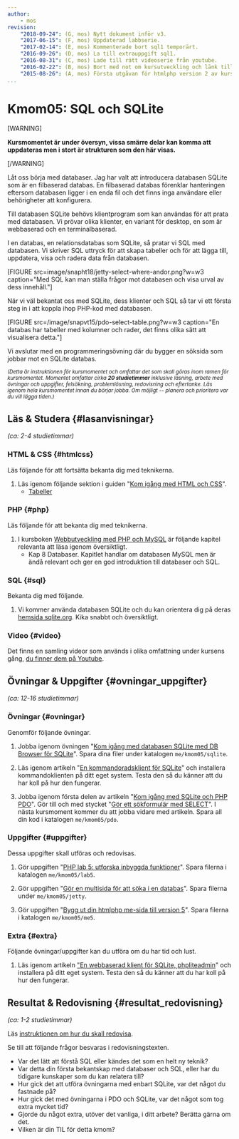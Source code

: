 ```yaml
---
author:
    - mos
revision:
    "2018-09-24": (G, mos) Nytt dokument inför v3.
    "2017-06-15": (F, mos) Uppdaterad labbserie.
    "2017-02-14": (E, mos) Kommenterade bort sql1 temporärt.
    "2016-09-26": (D, mos) La till extrauppgift sql1.
    "2016-08-31": (C, mos) Lade till rätt videoserie från youtube.
    "2016-02-22": (B, mos) Bort med not om kursutveckling och länk till version 1.
    "2015-08-26": (A, mos) Första utgåvan för htmlphp version 2 av kursen.
...
```

Kmom05: SQL och SQLite
==================================

[WARNING]

**Kursmomentet är under översyn, vissa smärre delar kan komma att uppdateras men i stort är strukturen som den här visas.**

[/WARNING]

Låt oss börja med databaser. Jag har valt att introducera databasen SQLite som är en filbaserad databas. En filbaserad databas förenklar hanteringen eftersom databasen ligger i en enda fil och det finns inga användare eller behörigheter att konfigurera.

Till databasen SQLite behövs klientprogram som kan användas för att prata med databasen. Vi prövar olika klienter, en variant för desktop, en som är webbaserad och en terminalbaserad.

I en databas, en relationsdatabas som SQLite, så pratar vi SQL med databasen. Vi skriver SQL uttryck för att skapa tabeller och för att lägga till, uppdatera, visa och radera data från databasen.

<!--more-->

[FIGURE src=image/snapht18/jetty-select-where-andor.png?w=w3 caption="Med SQL kan man ställa frågor mot databasen och visa urval av dess innehåll."]

När vi väl bekantat oss med SQLite, dess klienter och SQL så tar vi ett första steg in i att koppla ihop PHP-kod med databasen.

[FIGURE src=/image/snapvt15/pdo-select-table.png?w=w3 caption="En databas har tabeller med kolumner och rader, det finns olika sätt att visualisera detta."]

Vi avslutar med en programmeringsövning där du bygger en söksida som jobbar mot en SQLite databas.

<small><i>(Detta är instruktionen för kursmomentet och omfattar det som skall göras inom ramen för kursmomentet. Momentet omfattar cirka **20 studietimmar** inklusive läsning, arbete med övningar och uppgifter, felsökning, problemlösning, redovisning och eftertanke. Läs igenom hela kursmomentet innan du börjar jobba. Om möjligt -- planera och prioritera var du vill lägga tiden.)</i></small>



Läs & Studera  {#lasanvisningar}
---------------------------------

*(ca: 2-4 studietimmar)*


### HTML & CSS {#htmlcss}

Läs följande för att fortsätta bekanta dig med teknikerna.

1. Läs igenom följande sektion i guiden "[Kom igång med HTML och CSS](guide/kom-igang-med-html-och-css)".
    * [Tabeller](guide/kom-igang-med-html-och-css/tabeller)



### PHP {#php}

Läs följande för att bekanta dig med teknikerna.

1. I kursboken [Webbutveckling med PHP och MySQL](kunskap/boken-webbutveckling-med-php-och-mysql) är följande kapitel relevanta att läsa igenom översiktligt.
    * Kap 8 Databaser. Kapitlet handlar om databasen MySQL men är ändå relevant och ger en god introduktion till databaser och SQL.



### SQL {#sql}

Bekanta dig med följande.

1. Vi kommer använda databasen SQLite och du kan orientera dig på deras [hemsida sqlite.org](https://www.sqlite.org/index.html). Kika snabbt och översiktligt.



### Video  {#video}

Det finns en samling videor som används i olika omfattning under kursens gång, [du finner dem på Youtube](https://www.youtube.com/channel/UCxX3bcidovf5MDLeXMcbDyg/playlists?view=50&shelf_id=9&sort=dd).



Övningar & Uppgifter  {#ovningar_uppgifter}
-------------------------------------------

*(ca: 12-16 studietimmar)*



### Övningar {#ovningar}

Genomför följande övningar.

1. Jobba igenom övningen "[Kom igång med databasen SQLite med DB Browser för SQLite](kunskap/kom-igang-med-databasen-sqlite-med-db-browser-for-sqlite)". Spara dina filer under katalogen `me/kmom05/sqlite`.

1. Läs igenom artikeln "[En kommandoradsklient för SQLite](kunskap/en-kommandoradsklient-for-sqlite)" och installera kommandoklienten på ditt eget system. Testa den så du känner att du har koll på hur den fungerar.

1. Jobba igenom första delen av artikeln "[Kom igång med SQLite och PHP PDO](kunskap/kom-igang-med-sqlite-och-php-pdo)". Gör till och med stycket "[Gör ett sökformulär med SELECT](kunskap/kom-igang-med-sqlite-och-php-pdo#select-form)". I nästa kursmoment kommer du att jobba vidare med artikeln. Spara all din kod i katalogen `me/kmom05/pdo`.



### Uppgifter {#uppgifter}

Dessa uppgifter skall utföras och redovisas.

1. Gör uppgiften "[PHP lab 5: utforska inbyggda funktioner](uppgift/php-lab5-utforska-inbyggda-funktioner)". Spara filerna i katalogen `me/kmom05/lab5`.

1. Gör uppgiften "[Gör en multisida för att söka i en databas](uppgift/bygg-en-multisida-for-att-soka-i-en-databas)". Spara filerna under `me/kmom05/jetty`.

1. Gör uppgiften "[Bygg ut din htmlphp me-sida till version 5](uppgift/htmlphp-projekt-5)". Spara filerna i katalogen `me/kmom05/me5`.



### Extra {#extra}

Följande övningar/uppgifter kan du utföra om du har tid och lust.

1. Läs igenom artikeln ["En webbaserad klient för SQLite, phpliteadmin](kunskap/en-webbaserad-klient-for-sqlite-phpliteadmin)" och installera på ditt eget system. Testa den så du känner att du har koll på hur den fungerar.

<!--
1. Gör laborationen "[SQL lab 1, introduktion till SQL](uppgift/sql-lab-1-introduktion-till-sql)" som låter dig träna på SQL kommandon.
-->



Resultat & Redovisning  {#resultat_redovisning}
-----------------------------------------------

*(ca: 1-2 studietimmar)*

Läs [instruktionen om hur du skall redovisa](./../redovisa).

Se till att följande frågor besvaras i redovisningstexten.

* Var det lätt att förstå SQL eller kändes det som en helt ny teknik?
* Var detta din första bekantskap med databaser och SQL, eller har du tidigare kunskaper som du kan relatera till?
* Hur gick det att utföra övningarna med enbart SQLite, var det något du fastnade på?
* Hur gick det med övningarna i PDO och SQLite, var det något som tog extra mycket tid?
* Gjorde du något extra, utöver det vanliga, i ditt arbete? Berätta gärna om det.
* Vilken är din TIL för detta kmom?
